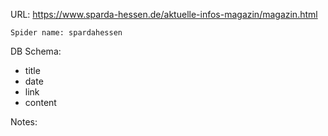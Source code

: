 URL: https://www.sparda-hessen.de/aktuelle-infos-magazin/magazin.html

    Spider name: spardahessen

DB Schema:
- title
- date
- link
- content

Notes: